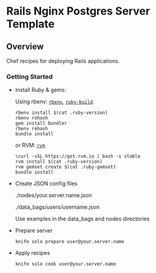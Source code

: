 # Rails Nginx Postgres Server Template

## Overview

Chef recipes for deploying Rails applications.

### Getting Started

* Install Ruby & gems:

  Using rbenv:
 [`rbenv`](https://github.com/sstephenson/rbenv#basic-github-checkout), [`ruby-build`](https://github.com/sstephenson/ruby-build#installing-as-an-rbenv-plugin-recommended):

  ```shell
  rbenv install $(cat .ruby-version)
  rbenv rehash
  gem install bundler
  rbenv rehash
  bundle install
  ```

  or RVM:
  [`rvm`](http://rvm.io/)

  ```shell
  \curl -sSL https://get.rvm.io | bash -s stable
  rvm install $(cat .ruby-version)
  rvm gemset create $(cat .ruby-gemset)
  bundle install
  ```

* Create JSON config files

  ./nodes/your.server.name.json

  ./data_bags/users/username.json

  Use examples in the data_bags and nodes directories

* Prepare server

  ```shell
  knife solo prepare user@your.server.name
  ```

* Apply recipes

  ```shell
  knife solo cook user@your.server.name
  ```
